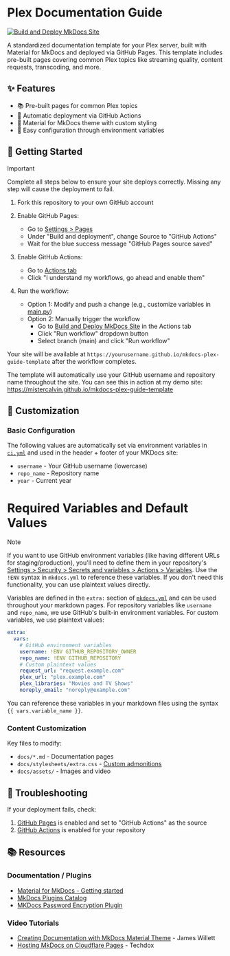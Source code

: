 # Plex Documentation Guide

[![Build and Deploy MkDocs Site](https://github.com/MisterCalvin/mkdocs-plex-guide-template/actions/workflows/ci.yml/badge.svg?branch=main)](https://github.com/MisterCalvin/mkdocs-plex-guide-template/actions/workflows/ci.yml)

A standardized documentation template for your Plex server, built with Material for MkDocs and deployed via GitHub Pages. This template includes pre-built pages covering common Plex topics like streaming quality, content requests, transcoding, and more.

## ✨ Features
- 📚 Pre-built pages for common Plex topics
- 🔄 Automatic deployment via GitHub Actions
- 🎨 Material for MkDocs theme with custom styling
- 🔧 Easy configuration through environment variables

## 🚀 Getting Started
> [!IMPORTANT]
> Complete all steps below to ensure your site deploys correctly. Missing any step will cause the deployment to fail.

1. Fork this repository to your own GitHub account

2. Enable GitHub Pages:
   * Go to [Settings > Pages](../../settings/pages)
   * Under "Build and deployment", change Source to "GitHub Actions"
   * Wait for the blue success message "GitHub Pages source saved"

3. Enable GitHub Actions:
   * Go to [Actions tab](../../actions)
   * Click "I understand my workflows, go ahead and enable them"

4. Run the workflow:
   * Option 1: Modify and push a change (e.g., customize variables in [main.py](main.py))
   * Option 2: Manually trigger the workflow
     * Go to [Build and Deploy MkDocs Site](../../actions/workflows/ci.yml) in the Actions tab
     * Click "Run workflow" dropdown button
     * Select branch (main) and click "Run workflow"

Your site will be available at `https://yourusername.github.io/mkdocs-plex-guide-template` after the workflow completes.

The template will automatically use your GitHub username and repository name throughout the site. You can see this in action at my demo site: https://mistercalvin.github.io/mkdocs-plex-guide-template

## 📝 Customization

### Basic Configuration
The following values are automatically set via environment variables in [`ci.yml`](.github/workflows/ci.yml) and used in the header + footer of your MKDocs site:
- `username` - Your GitHub username (lowercase)
- `repo_name` - Repository name
- `year` - Current year

# Required Variables and Default Values

> [!NOTE]
> If you want to use GitHub environment variables (like having different URLs for staging/production), you'll need to define them in your repository's [Settings > Security > Secrets and variables > Actions > Variables](../../settings/variables/actions). Use the `!ENV` syntax in `mkdocs.yml` to reference these variables. If you don't need this functionality, you can use plaintext values directly.

Variables are defined in the `extra:` section of [`mkdocs.yml`](mkdocs.yml#L126) and can be used throughout your markdown pages. For repository variables like `username` and `repo_name`, we use GitHub's built-in environment variables. For custom variables, we use plaintext values:

```yaml
extra:
  vars:
    # GitHub environment variables
    username: !ENV GITHUB_REPOSITORY_OWNER
    repo_name: !ENV GITHUB_REPOSITORY
    # Custom plaintext values
    request_url: "request.example.com"
    plex_url: "plex.example.com"
    plex_libraries: "Movies and TV Shows"
    noreply_email: "noreply@example.com"
```

You can reference these variables in your markdown files using the syntax `{{ vars.variable_name }}`.

### Content Customization
Key files to modify:
- `docs/*.md` - Documentation pages
- `docs/stylesheets/extra.css` - [Custom admonitions](https://squidfunk.github.io/mkdocs-material/reference/admonitions/#custom-admonitions)
- `docs/assets/` - Images and video

## 🔧 Troubleshooting

If your deployment fails, check:
1. [GitHub Pages](../../settings/pages) is enabled and set to "GitHub Actions" as the source
2. [GitHub Actions](../../actions) is enabled for your repository

## 📚 Resources

### Documentation / Plugins
- [Material for MkDocs - Getting started](https://squidfunk.github.io/mkdocs-material/getting-started/)
- [MkDocs Plugins Catalog](https://github.com/mkdocs/catalog)
- [MKDocs Password Encryption Plugin](https://github.com/unverbuggt/mkdocs-encryptcontent-plugin)

### Video Tutorials
- [Creating Documentation with MkDocs Material Theme](https://www.youtube.com/watch?v=Q-YA_dA8C20) - James Willett
- [Hosting MkDocs on Cloudflare Pages](https://www.youtube.com/watch?v=7-HhLascLuM) - Techdox
